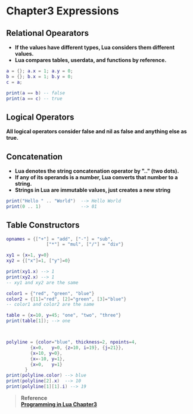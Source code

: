 # Chapter3 Expressions

## Relational Opearators

* **If the values have different types, Lua considers them different values.**
* **Lua compares tables, userdata, and functions by reference.**

```lua
a = {}; a.x = 1; a.y = 0;
b = {}; b.x = 1; b.y = 0;
c = a;

print(a == b) -- false
print(a == c) -- true
```

## Logical Operators
**All logical operators consider false and nil as false and anything else as true.**

## Concatenation
* **Lua denotes the string concatenation operator by ".." (two dots).**
* **If any of its operands is a number, Lua converts that number to a string.**
* **Strings in Lua are immutable values, just creates a new string**

```lua
print("Hello " .. "World")  --> Hello World
print(0 .. 1)               --> 01
```

## Table Constructors

```lua
opnames = {["+"] = "add", ["-"] = "sub",
               ["*"] = "mul", ["/"] = "div"}

xy1 = {x=1, y=0}
xy2 = {["x"]=1, ["y"]=0}

print(xy1.x) --> 1
print(xy2.x) --> 1
-- xy1 and xy2 are the same

color1 = {"red", "green", "blue"}
color2 = {[1]="red", [2]="green", [3]="blue"}
-- color1 and color2 are the same

table = {x=10, y=45; "one", "two", "three"}
print(table[1]); --> one



polyline = {color="blue", thickness=2, npoints=4,
	     {x=0,   y=0, {z=10, i=19}, {j=21}},
	     {x=10, y=0},
	     {x=-10, y=1},
	     {x=0,   y=1}
	   }
print(polyline.color) --> blue
print(polyline[2].x)  --> 10
print(polyline[1][1].i) --> 19
```

> **Reference**<br>
> **[Programming in Lua Chapter3](https://www.lua.org/pil/3.html)**

